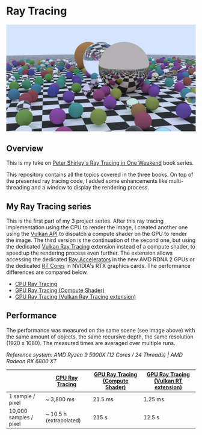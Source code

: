 # Ray Tracing

<img src="https://github.com/TwentyFiveSoftware/ray-tracing/blob/master/sceneRender.png">

## Overview

This is my take on [Peter Shirley's Ray Tracing in One Weekend](https://github.com/RayTracing/raytracing.github.io) book
series.

This repository contains all the topics covered in the three books. On top of the presented ray tracing code, I added
some enhancements like multi-threading and a window to display the rendering process.

## My Ray Tracing series

This is the first part of my 3 project series. After this ray tracing implementation using the CPU to render the image,
I created another one using the [Vulkan API](https://vulkan.org/) to dispatch a compute shader on the GPU to render the
image. The third version is the continuation of the second one, but using the
dedicated [Vulkan Ray Tracing](https://www.khronos.org/blog/vulkan-ray-tracing-final-specification-release) extension
instead of a compute shader, to speed up the rendering process even further. The extension allows accessing the
dedicated [Ray Accelerators](https://www.amd.com/de/technologies/rdna-2) in the new AMD RDNA 2 GPUs or the
dedicated [RT Cores](https://www.nvidia.com/en-us/design-visualization/technologies/turing-architecture/) in NVIDIA's
RTX graphics cards. The performance differences are compared below.

- [CPU Ray Tracing](https://github.com/TwentyFiveSoftware/ray-tracing)
- [GPU Ray Tracing (Compute Shader)](https://github.com/TwentyFiveSoftware/ray-tracing-gpu)
- [GPU Ray Tracing (Vulkan Ray Tracing extension)](https://github.com/TwentyFiveSoftware/ray-tracing-gpu-vulkan)

## Performance

The performance was measured on the same scene (see image above) with the same amount of objects, the same recursive
depth, the same resolution (1920 x 1080). The measured times are averaged over multiple runs.

*Reference system: AMD Ryzen 9 5900X (12 Cores / 24 Threads) | AMD Radeon RX 6800 XT*

| | [CPU Ray Tracing](https://github.com/TwentyFiveSoftware/ray-tracing) | [GPU Ray Tracing (Compute Shader)](https://github.com/TwentyFiveSoftware/ray-tracing-gpu) | [GPU Ray Tracing (Vulkan RT extension)](https://github.com/TwentyFiveSoftware/ray-tracing-gpu-vulkan) |
| --- | --- | --- | --- |
| 1 sample / pixel | ~ 3,800 ms | 21.5 ms | 1.25 ms |
| 10,000 samples / pixel | ~ 10.5 h (extrapolated) | 215 s | 12.5 s |
